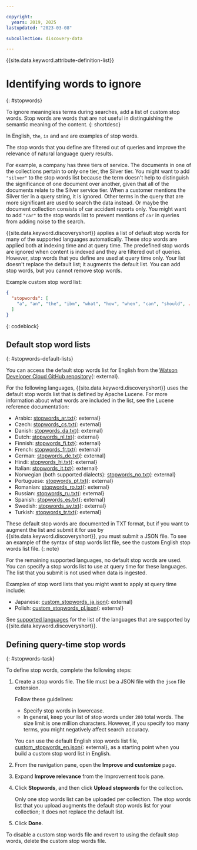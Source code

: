 ```yaml
---

copyright:
  years: 2019, 2025
lastupdated: "2023-03-08"

subcollection: discovery-data

---
```


{{site.data.keyword.attribute-definition-list}}

# Identifying words to ignore
{: #stopwords}

To ignore meaningless terms during searches, add a list of custom stop words. Stop words are words that are not useful in distinguishing the semantic meaning of the content.
{: shortdesc}

In English, `the`, `is` and `and` are examples of stop words.

The stop words that you define are filtered out of queries and improve the relevance of natural language query results.

For example, a company has three tiers of service. The documents in one of the collections pertain to only one tier, the Silver tier. You might want to add `"silver"` to the stop words list because the term doesn't help to distinguish the significance of one document over another, given that all of the documents relate to the Silver service tier. When a customer mentions the Silver tier in a query string, it is ignored. Other terms in the query that are more significant are used to search the data instead. Or maybe the document collection consists of car accident reports only. You might want to add `"car"` to the stop words list to prevent mentions of `car` in queries from adding noise to the search.

{{site.data.keyword.discoveryshort}} applies a list of default stop words for many of the supported languages automatically. These stop words are applied both at indexing time and at query time. The predefined stop words are ignored when content is indexed and they are filtered out of queries. However, stop words that you define are used at query time only. Your list doesn't replace the default list; it augments the default list. You can add stop words, but you cannot remove stop words.

Example custom stop word list:

```json
{
  "stopwords": [
    "a", "an", "the", "ibm", "what", "how", "when", "can", "should", ...
  ]
}
```
{: codeblock}

## Default stop word lists
{: #stopwords-default-lists}

You can access the default stop words list for English from the [Watson Developer Cloud GitHub repository](https://github.com/watson-developer-cloud/doc-tutorial-downloads/tree/master/discovery-data/custom_stopwords_en.json){: external}.

For the following languages, {{site.data.keyword.discoveryshort}} uses the default stop words list that is defined by Apache Lucene. For more information about what words are included in the list, see the Lucene reference documentation:

- Arabic: [stopwords_ar.txt](https://github.com/apache/lucene/blob/main/lucene/analysis/common/src/resources/org/apache/lucene/analysis/ar/stopwords.txt){: external}
- Czech: [stopwords_cs.txt](https://github.com/apache/lucene/blob/main/lucene/analysis/common/src/resources/org/apache/lucene/analysis/cz/stopwords.txt){: external}
- Danish: [stopwords_da.txt](https://github.com/apache/lucene/blob/main/lucene/analysis/common/src/resources/org/apache/lucene/analysis/snowball/danish_stop.txt){: external}
- Dutch: [stopwords_nl.txt](https://github.com/apache/lucene/blob/main/lucene/analysis/common/src/resources/org/apache/lucene/analysis/snowball/dutch_stop.txt){: external}
- Finnish: [stopwords_fi.txt](https://github.com/apache/lucene/blob/main/lucene/analysis/common/src/resources/org/apache/lucene/analysis/snowball/finnish_stop.txt){: external}
- French: [stopwords_fr.txt](https://github.com/apache/lucene/blob/main/lucene/analysis/common/src/resources/org/apache/lucene/analysis/snowball/french_stop.txt){: external}
- German: [stopwords_de.txt](https://github.com/apache/lucene/blob/main/lucene/analysis/common/src/resources/org/apache/lucene/analysis/snowball/german_stop.txt){: external}
- Hindi: [stopwords_hi.txt](https://github.com/apache/lucene/blob/main/lucene/analysis/common/src/resources/org/apache/lucene/analysis/hi/stopwords.txt){: external}
- Italian: [stopwords_it.txt](https://github.com/apache/lucene/blob/main/lucene/analysis/common/src/resources/org/apache/lucene/analysis/snowball/italian_stop.txt){: external}
- Norwegian (both supported dialects): [stopwords_no.txt](https://github.com/apache/lucene/blob/main/lucene/analysis/common/src/resources/org/apache/lucene/analysis/snowball/norwegian_stop.txt){: external}
- Portuguese: [stopwords_pt.txt](https://github.com/apache/lucene/blob/main/lucene/analysis/common/src/resources/org/apache/lucene/analysis/snowball/portuguese_stop.txt){: external}
- Romanian: [stopwords_ro.txt](https://github.com/apache/lucene/blob/main/lucene/analysis/common/src/resources/org/apache/lucene/analysis/ro/stopwords.txt){: external}
- Russian: [stopwords_ru.txt](https://github.com/apache/lucene/blob/main/lucene/analysis/common/src/resources/org/apache/lucene/analysis/snowball/russian_stop.txt){: external}
- Spanish: [stopwords_es.txt](https://github.com/apache/lucene/blob/main/lucene/analysis/common/src/resources/org/apache/lucene/analysis/snowball/spanish_stop.txt){: external}
- Swedish: [stopwords_sv.txt](https://github.com/apache/lucene/blob/main/lucene/analysis/common/src/resources/org/apache/lucene/analysis/snowball/swedish_stop.txt){: external}
- Turkish: [stopwords_tr.txt](https://github.com/apache/lucene/blob/main/lucene/analysis/common/src/resources/org/apache/lucene/analysis/tr/stopwords.txt){: external}

These default stop words are documented in TXT format, but if you want to augment the list and submit it for use by {{site.data.keyword.discoveryshort}}, you must submit a JSON file. To see an example of the syntax of stop words list file, see the custom English stop words list file.
{: note}

For the remaining supported languages, no default stop words are used. You can specify a stop words list to use at query time for these languages. The list that you submit is not used when data is ingested.

Examples of stop word lists that you might want to apply at query time include:

- Japanese: [custom_stopwords_ja.json](https://github.com/watson-developer-cloud/doc-tutorial-downloads/tree/master/discovery-data/custom_stopwords_ja.json){: external}
- Polish: [custom_stopwords_pl.json](https://github.com/watson-developer-cloud/doc-tutorial-downloads/tree/master/discovery-data/custom_stopwords_pl.json){: external}

See [supported languages](/docs/discovery-data?topic=discovery-data-language-support) for the list of the languages that are supported by {{site.data.keyword.discoveryshort}}.

## Defining query-time stop words
{: #stopwords-task}

To define stop words, complete the following steps:

1.  Create a stop words file. The file must be a JSON file with the `json` file extension.

    Follow these guidelines:

    - Specify stop words in lowercase.
    - In general, keep your list of stop words under `200` total words. The size limit is one million characters. However, if you specify too many terms, you might negatively affect search accuracy.

    You can use the default English stop words list file, [custom_stopwords_en.json](https://github.com/watson-developer-cloud/doc-tutorial-downloads/tree/master/discovery-data/custom_stopwords_en.json){: external}, as a starting point when you build a custom stop word list in English.

1.  From the navigation pane, open the **Improve and customize** page.
1.  Expand **Improve relevance** from the Improvement tools pane.
1.  Click **Stopwords**, and then click **Upload stopwords** for the collection.

    Only one stop words list can be uploaded per collection. The stop words list that you upload augments the default stop words list for your collection; it does not replace the default list.

1.  Click **Done**.

To disable a custom stop words file and revert to using the default stop words, delete the custom stop words file.
